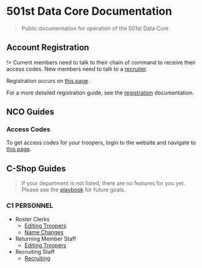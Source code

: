# 501st Data Core Documentation

> Public documentation for operation of the 501st Data Core

## Account Registration

!> Current members need to talk to their chain of command to receive their access codes. New members need to talk to a [recruiter](get-recruited).

Registration occurs on [this page](https://s4.501stlegion-a3.com/Identity/Account/Register).

For a more detailed registration guide, see the [registration](register-account) documentation.

## NCO Guides

### Access Codes
To get access codes for your troopers, login to the website and navigate to [this page](https://s4.501stlegion-a3.com/trooper/me/accessgrants).

## C-Shop Guides

> If your department is not listed, there are no features for you yet. Please see the [playbook](https://docs.google.com/document/d/1GioMM4Ce4NtIzNg3liXp6BrJSThHhJkFY1wtgnKTVvE/edit#heading=h.rdloqpj8n1c8) for future goals.

### C1 PERSONNEL

- Roster Clerks
    - [Editing Troopers](c1/editing-troopers)
    - [Name Changes](c1/name-changes)
- Returning Member Staff
    - [Editing Troopers](c1/editing-troopers)
- Recruiting Staff
    - [Recruiting](c1/recruiting)